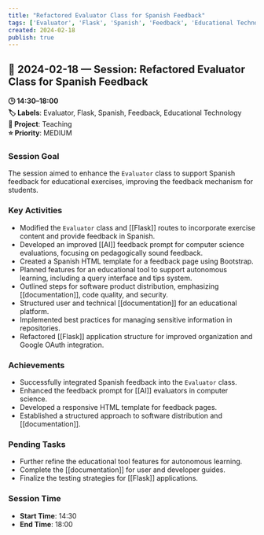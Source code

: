 ```yaml
---
title: "Refactored Evaluator Class for Spanish Feedback"
tags: ['Evaluator', 'Flask', 'Spanish', 'Feedback', 'Educational Technology']
created: 2024-02-18
publish: true
---
```


## 📅 2024-02-18 — Session: Refactored Evaluator Class for Spanish Feedback

**🕒 14:30–18:00**  
**🏷️ Labels**: Evaluator, Flask, Spanish, Feedback, Educational Technology  
**📂 Project**: Teaching  
**⭐ Priority**: MEDIUM  


### Session Goal
The session aimed to enhance the `Evaluator` class to support Spanish feedback for educational exercises, improving the feedback mechanism for students.

### Key Activities
- Modified the `Evaluator` class and [[Flask]] routes to incorporate exercise content and provide feedback in Spanish.
- Developed an improved [[AI]] feedback prompt for computer science evaluations, focusing on pedagogically sound feedback.
- Created a Spanish HTML template for a feedback page using Bootstrap.
- Planned features for an educational tool to support autonomous learning, including a query interface and tips system.
- Outlined steps for software product distribution, emphasizing [[documentation]], code quality, and security.
- Structured user and technical [[documentation]] for an educational platform.
- Implemented best practices for managing sensitive information in repositories.
- Refactored [[Flask]] application structure for improved organization and Google OAuth integration.

### Achievements
- Successfully integrated Spanish feedback into the `Evaluator` class.
- Enhanced the feedback prompt for [[AI]] evaluators in computer science.
- Developed a responsive HTML template for feedback pages.
- Established a structured approach to software distribution and [[documentation]].

### Pending Tasks
- Further refine the educational tool features for autonomous learning.
- Complete the [[documentation]] for user and developer guides.
- Finalize the testing strategies for [[Flask]] applications.

### Session Time
- **Start Time**: 14:30
- **End Time**: 18:00

